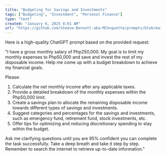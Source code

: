 ```yaml
---
title: "Budgeting for Savings and Investments"
tags: ["Budgeting", "Investment", "Personal Finance"]
type: "text"
created: "January 6, 2025 8:01 AM"
url: "https://github.com/Steeve-Bennett-aka-MChoquette/prompts/blob/main/budgeting_for_savings_and_investments.md"
---
```


Here is a high-quality ChatGPT prompt based on the provided request:

"I have a gross monthly salary of Php250,000. My goal is to limit my monthly expenses to Php50,000 and save and invest the rest of my disposable income. Help me come up with a budget breakdown to achieve my financial goals.

Please:
1. Calculate the net monthly income after any applicable taxes.
2. Provide a detailed breakdown of the monthly expenses within the Php50,000 limit.
3. Create a savings plan to allocate the remaining disposable income towards different types of savings and investments.
4. Suggest categories and percentages for the savings and investments, such as emergency fund, retirement fund, stock investments, etc.
5. Offer tips for optimizing and reducing discretionary spending to stay within the budget.

Ask me clarifying questions until you are 95% confident you can complete the task successfully. Take a deep breath and take it step by step. Remember to search the internet to retrieve up-to-date information."